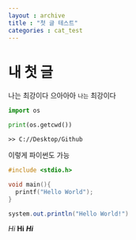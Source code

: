 ```yaml
---
layout : archive
title : "첫 글 테스트"
categories : cat_test
---
```


<!-- Ctrl + Shift + M => Preview -->
<!-- Ctrl + Shift + 9 => git -->

# 내 첫 글
나는 최강이다 으아아아
`나는` 최강이다

```python
import os

print(os.getcwd())
```
```
>> C://Desktop/Github
```

이렇게 파이썬도 가능

```cpp
#include <stdio.h>

void main(){
  printf("Hello World");
}
```

```java
system.out.println("Hello World!")
```

*Hi*
**Hi**
***Hi***
